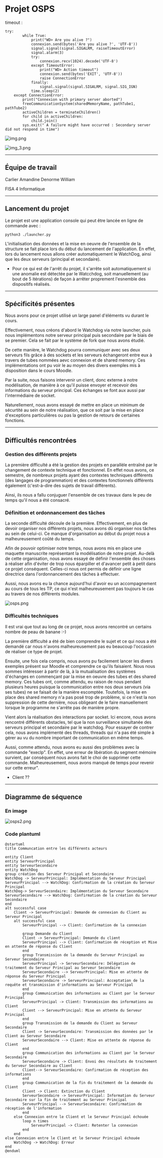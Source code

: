 # Projet OSPS

timeout :
```
try:
        while True:
            print("WD> Are you alive ?")
            connexion.send(bytes('Are you alive ?', 'UTF-8'))
            signal.signal(signal.SIGALRM, raiseTimeoutError)
            signal.alarm(3)
            try:
                connexion.recv(1024).decode('UTF-8')
            except TimeoutError:
                print("WD> Action timeout")
                connexion.send(bytes('EXIT', 'UTF-8'))
                raise ConnectionError
            finally:
                signal.signal(signal.SIGALRM, signal.SIG_IGN)
            time.sleep(2)
    except ConnectionError:
        print("Connexion with primary server aborted")
        freeCommunicationSystem(sharedMemoryName, pathTube1, pathTube2)
        activeChildren = terminateChildren()
        for child in activeChildren:
            child.join()
        sys.exit(" A failure might have occurred : Secondary server did not respond in time")
```

![img.png](img.png)

![img_3.png](img_3.png)

---
## Équipe de travail

Carlier Amandine
Denorme William

FISA 4 Informatique

---
## Lancement du projet

Le projet est une application console qui peut être lancée en ligne de commande avec : 

    python3 ./launcher.py

L'initialisation des données et la mise en oeuvre de l'ensemble de la structure se fait place lors du début du lancement de l'application. En effet, lors du lancement nous allons créer automatiquement le WatchDog, ainsi que les deux serveurs (principal et secondaire).

* Pour ce qui est de l'arrêt du projet, il s'arrête soit automatiquement si une anomalie est détectée par le Watcchdog, soit manuellement (au bout de 5 itérations) de façon à arrêter proprement l'esnemble des dispositifs réalisés.

---
## Spécificités présentes

Nous avons pour ce projet utilisé un large panel d'éléments vu durant le cours.

Effectivement, nous créons d'abord le Watchdog via notre launcher, puis nous implémentons notre serveur principal puis secondaire par le biais de se premier. Cela se fait par le système de fork que nous avons étudié.

De cette manière, le Watchdog pourra communiquer avec ses deux serveurs fils grâce à des sockets et les serveurs échangeront entre eux à travers de tubes nommées aevc connexion et de shared memory. Ces implémentations ont pu voir le au moyen des divers exemples mis à disposition dans le cours Moodle.

Par la suite, nous faisons intervenir un client, donc externe à notre modélisation, de manière à ce qu'il puisse envoyer et recevoir des informations du serveur principal. Ces échanges se font aux aussi par l'intermédiaire de socket.

Naturellement, nous avons essayé de mettre en place un minimum de sécurtité au sein de notre réalisation, que ce soit par la mise en place d'exceptions particulières ou pas la gestion de retours de certaines fonctions.

---
## Difficultés rencontrées

### Gestion des différents projets

La première difficulté a été la gestion des projets en parallèle entraîné par le changement de contexte technique et fonctionnel. En effet nous avons, ce semestre, de nombreux projets ayant des contextes techniques différents (des langages de programmation) et des contextes fonctionnels différents également (c'est-à-dire des sujets de travail différents). 

Ainsi, ils nous a fallu conjuguer l'ensemble de ces travaux dans le peu de temps qu'il nous a été consacré.

### Définition et ordonnancement des tâches

La seconde difficulté découle de la première. Effectivement, en plus de devoir organiser nos différents projets, nous avons dû organiser nos tâches au sein de celui-ci. Ce manque d'organisation au début du projet nous a malheureusement coûté du temps.

Afin de pouvoir optimiser notre temps, nous avons mis en place une maquette manuscrite représentant la modélisation de notre projet. Au-delà de cette organisation, nous avons essayé de définir l'ensemble des choses à réaliser afin d'éviter de trop nous éparpiller et d'avancer petit à petit dans ce projet conséquent. Celles-ci nous ont permis de définir une ligne directrice dans l'ordonnancement des tâches à effectuer.

Aussi, nous avons eu la chance aujourd'hui d'avoir eu un accompagnement au cours de tous les TP, ce qui n'est malheureusement pas toujours le cas au travers de nos différents modules.

![osps.png](osps.png)

### Difficultés techniques

Il est vrai que tout au long de ce projet, nous avons rencontré un certains nombre de peau de banane :-)

La première difficulté a été de bien comprendre le sujet et ce qui nous a été demandé car nous n'avons malheureusement pas eu beaucoup l'occasion de réaliser ce type de projet.

Ensuite, une fois cela compris, nous avons pu facilement lancer les divers exemples présent sur Moodle et comprendre ce qu'ils faisaient. Nous nous sommes intéresser à partir de là, à la mutualisation des systèmes d'échanges en commençant par la mise en oeuvre des tubes et des shared memory. Ces tubes ont, comme attendu, eu raison de nous pendant plusieurs heures puisque la communication entre nos deux serveurs (via ses tubes) ne se faisait de la manière escomptée. Toutefois, la mise en place des shared memory n'a pas posé trop de problème, si ce n'est la non suppression de cette dernière, nous obligeant de le faire manuellement lorsque le programme ne s'arrête pas de manière propre.

Vient alors la réalisation des interactions par socket. Ici encore, nous avons rencontré différents obstacles, tel que la non surveillance simultanée des serveurs principal et secondaire par le watchdog. Pour essayer de contrer cela, nous avons implémenté des threads, threads qui n'a pas été simple à gérer au vu du nombre important de communication en même temps.

Aussi, comme attendu, nous avons eu aussi des problèmes avec la commande "execlp". En effet, une erreur de libération du segment mémoire survient, par conséquent nous avons fait le choi de supprimer cette commande. Malheureusement, nous avons manqué de temps pour revenir sur cette erreur".

* Client ??

---
## Diagramme de séquence

### En image
![osps2.png](osps2.png)

### Code plantuml

```plantuml
@startuml
title Communcation entre les différents acteurs

entity Client
entity ServeurPrincipal
entity ServeurSecondaire
entity WatchDog
group création des Serveur Principal et Secondaire
WatchDog -> ServeurPrincipal: Implémentation du Serveur Principal
ServeurPrincipal --> WatchDog: Confirmation de la création du Serveur Principal
WatchDog-> ServeurSecondaire: Implémentation du Serveur Secondaire
ServeurSecondaire --> WatchDog: Confirmation de la création du Serveur Secondaire
end
alt successful case
    Client -> ServeurPrincipal: Demande de connexion du Client au Serveur Principal
    alt successful case
        ServeurPrincipal --> Client: Confirmation de la connexion
    
        group Demande du Client
        Client -> ServeurPrincipal: Demande du client
        ServeurPrincipal --> Client: Confirmation de réception et Mise en attente de réponse du Client
        end
        group Transmission de la demande du Serveur Principal au Serveur Secondaire
        ServeurPrincipal -> ServeurSecondaire: Délégation de traitement du Serveur Principal au Serveur Secondaire
        ServeurSecondaire --> ServeurPrincipal: Mise en attente de réponse du Serveur Principal
        ServeurSecondaire -> ServeurPrincipal: Acceptation de la requête et transmission d'informations au Serveur Principal
        end
        group Communication des informations au Client par le Serveur Principal
        ServeurPrincipal -> Client: Transmission des informations au Client
        Client --> ServeurPrincipal: Mise en attente du Serveur Principal
        end
        group Transmission de la demande du Client au Serveur Secondaire
        Client -> ServeurSecondaire: Transmission des données par le Client au Serveur Secondaire
        ServeurSecondaire --> Client: Mise en attente de réponse du Client
        end
        group Communication des informations au Client par le Serveur Secondaire
        ServeurSecondaire -> Client: Envoi des résultats de traitement du Serveur Secondaire au Client
        Client--> ServeurSecondaire: Confirmation de réception des informations
        end
        group Communication de la fin du traitement de la demande du Client
        Client -> Client: Extinction du Client
        ServeurSecondaire -> ServeurPrincipal: Information du Serveur Secondaire sur la fin de traitement au Serveur Principal
        ServeurPrincipal --> ServeurSecondaire: Confirmation de réception de l'information
        end
    else Connexion entre le Client et le Serveur Principal échouée
        loop n times
            ServeurPrincipal -> Client: Retenter la connexion
        end
    end
else Connexion entre le Client et le Serveur Principal échouée
    WatchDog -> WatchDog: Erreur
end
@enduml
```